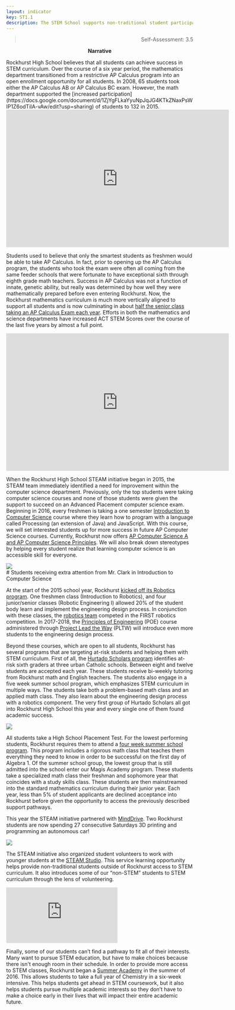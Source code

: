 ```yaml
---
layout: indicator
key: ST1.1
description: The STEM School supports non-traditional student participation through outreach to groups often underrepresented in STEM program areas.
---
```

<blockquote align="right"> Self-Assessment: 3.5</blockquote>
<p align="center">
<b>Narrative</b>
</p>
Rockhurst High School believes that all students can achieve success in STEM curriculum. Over the course of a six year period, the mathematics department transitioned from a restrictive AP Calculus program into an open enrollment opportunity for all students. In 2008, 65 students took either the AP Calculus AB or AP Calculus BC exam. However, the math department supported the [increased participation](https://docs.google.com/document/d/1ZjYgFLkaYyuNpJqJG4KTkZNaxPsWIP1Z6odTiIA-vAw/edit?usp=sharing) of students to 132 in 2015. 
  
  <iframe width="600" height="371" seamless frameborder="0" scrolling="no" src="https://docs.google.com/spreadsheets/d/1IlRAIk7-M_YG9qy054AVHyRPeGu4TOFwwTZsczPjlz8/pubchart?oid=280636973&amp;format=interactive"></iframe>
  
Students used to believe that only the smartest students as freshmen would be able to take AP Calculus. In fact, prior to opening up the AP Calculus program, the students who took the exam were often all coming from the same feeder schools that were fortunate to have exceptional sixth through eighth grade math teachers. Success in AP Calculus was not a function of innate, genetic ability, but really was determined by how well they were mathematically prepared before even entering Rockhurst. Now, the Rockhurst mathematics curriculum is much more vertically aligned to support all students and is now culminating in about [half the senior class taking an AP Calculus Exam each year](http://steam.rockhursths.edu/2016/05/16/AP-Calculus-AB-2015-Results.html). Efforts in both the mathematics and science departments have increased ACT STEM Scores over the course of the last five years by almost a full point.

<iframe width="600" height="371" seamless frameborder="0" scrolling="no" src="https://docs.google.com/spreadsheets/d/1JfUvvjaQpQSP-Va8XoaV6y9W2iPicnnLU4MXh9aX55k/pubchart?oid=1722289129&amp;format=interactive"></iframe>

When the Rockhurst High School STEAM initiative began in 2015, the STEAM team immediately identified a need for improvement within the computer science department. Previously, only the top students were taking computer science courses and none of those students were given the support to succeed on an Advanced Placement computer science exam. Beginning in 2016, every freshmen is taking a one semester [Introduction to Computer Science](http://steam.rockhursths.edu/2016/07/01/Intro-to-CS-Down.html) course where they learn how to program with a language called Processing (an extension of Java) and JavaScript. With this course, we will set interested students up for more success in future AP Computer Science courses. Currently, Rockhurst now offers [AP Computer Science A and AP Computer Science Principles](https://drive.google.com/drive/folders/0B1-JIRrX_4I5bEVPbDNQekM3aVE?usp=sharing). We will also break down stereotypes by helping every student realize that learning computer science is an accessible skill for everyone.
  
  <div class="flex-wrapper">
  <img src="{{ site.baseurl }}/img/IntroCSpicture.jpg">
</div>
# Students receiving extra attention from Mr. Clark in Introduction to Computer Science
  
At the start of the 2015 school year, Rockhurst [kicked off its Robotics program](http://steam.rockhursths.edu/2015/08/13/Introducing-the-Robotics-Maker-Space.html). One freshmen class (Introduction to Robotics), and four junior/senior classes (Robotic Engineering I) allowed 20% of the student body learn and implement the engineering design process. In conjunction with these classes, the [robotics team](http://steam.rockhursths.edu/2016/08/20/Reflections-of-a-Jesubot.html) competed in the FIRST robotics competition. In 2017-2018, the [Principles of Engineering](https://drive.google.com/file/d/0B1-JIRrX_4I5N2VYalRxS3lseUE/view?usp=sharing) (POE) course administered through [Project Lead the Way](https://drive.google.com/file/d/0B1-JIRrX_4I5N2VYalRxS3lseUE/view?usp=sharing) (PLTW) will introduce even more students to the engineering design process.
  
Beyond these courses, which are open to all students, Rockhurst has several programs that are targeting at-risk students and helping them with STEM curriculum. First of all, the [Hurtado Scholars program](https://www.rockhursths.edu/pages/about-us/about-us---hurtado-scholars-program) identifies at-risk sixth graders at three urban Catholic schools. Between eight and twelve students are accepted each year. These students receive bi-weekly tutoring from Rockhurst math and English teachers. The students also engage in a five week summer school program, which emphasizes STEM curriculum in multiple ways. The students take both a problem-based math class and an applied math class. They also learn about the engineering design process with a robotics component. The very first group of Hurtado Scholars all got into Rockhurst High School this year and every single one of them found academic success.
  
 <div class="flex-wrapper">
  <img src="{{ site.baseurl }}/img/Hurtado-Teaching-Coding.jpg">
</div>
  
All students take a High School Placement Test. For the lowest performing students, Rockhurst requires them to attend a [four week summer school program](https://www.rockhursths.edu/pages/academics/summer-school-and-camps/academics---summer-school---magis-academy). This program includes a rigorous math class that teaches them everything they need to know in order to be successful on the first day of Algebra 1. Of the summer school group, the lowest group that is still admitted into the school enter our Magis Academy program. These students take a specialized math class their freshman and sophomore year that coincides with a study skills class. These students are then mainstreamed into the standard mathematics curriculum during their junior year. Each year, less than 5% of student applicants are declined acceptance into Rockhurst before given the opportunity to access the previously described support pathways. 
  
This year the STEAM initiative partnered with [MindDrive](http://steam.rockhursths.edu/2016/09/01/MindDrive.html). Two Rockhurst students are now spending 27 consecutive Saturdays 3D printing and programming an autonomous car! 

<div class="flex-wrapper">
 <img src="{{ site.baseur1 }}img/MindDriveRHSStudent.jpg">
</div>

The STEAM initiative also organized student volunteers to work with younger students at the [STEAM Studio](http://steam-studio.com/). This service learning opportunity helps provide non-traditional students outside of Rockhurst access to STEM curriculum. It also introduces some of our “non-STEM” students to STEM curriculum through the lens of volunteering.
  
  <div class="embed-container">
  <iframe src="https://player.vimeo.com/video/195454662?title=0&byline=0&portrait=0" frameborder="0" webkitallowfullscreen mozallowfullscreen allowfullscreen></iframe>
</div>
  
Finally, some of our students can’t find a pathway to fit all of their interests. Many want to pursue STEM education, but have to make choices because there isn't enough room in their schedule. In order to provide more access to STEM classes, Rockhurst began a [Summer Academy](https://www.rockhursths.edu/pages/academics/summer-school-and-camps/academics---summer-school---high-school-credit-courses) in the summer of 2016. This allows students to take a full year of Chemistry in a six-week intensive. This helps students get ahead in STEM coursework, but it also helps students pursue multiple academic interests so they don’t have to make a choice early in their lives that will impact their entire academic future. 
